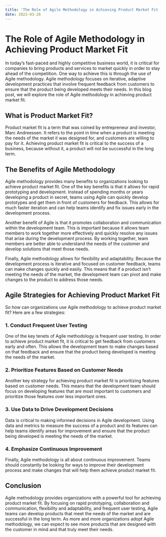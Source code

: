 ```yaml
---
title: 'The Role of Agile Methodology in Achieving Product Market Fit '
date: 2023-03-26
---
```


# The Role of Agile Methodology in Achieving Product Market Fit

In today’s fast-paced and highly competitive business world, it is critical for companies to bring products and services to market quickly in order to stay ahead of the competition. One way to achieve this is through the use of Agile methodology. Agile methodology focuses on iterative, adaptive development practices that involve frequent feedback from customers to ensure that the product being developed meets their needs. In this blog post, we will explore the role of Agile methodology in achieving product market fit.

## What is Product Market Fit?

Product market fit is a term that was coined by entrepreneur and investor, Marc Andreessen. It refers to the point in time when a product is meeting the needs of the market it was designed for, and customers are willing to pay for it. Achieving product market fit is critical to the success of a business, because without it, a product will not be successful in the long term.

## The Benefits of Agile Methodology

Agile methodology provides many benefits to organizations looking to achieve product market fit. One of the key benefits is that it allows for rapid prototyping and development. Instead of spending months or years developing a product in secret, teams using Agile can quickly develop prototypes and get them in front of customers for feedback. This allows for much faster iteration and can help teams identify and fix issues early in the development process.

Another benefit of Agile is that it promotes collaboration and communication within the development team. This is important because it allows team members to work together more effectively and quickly resolve any issues that arise during the development process. By working together, team members are better able to understand the needs of the customer and develop solutions that meet those needs.

Finally, Agile methodology allows for flexibility and adaptability. Because the development process is iterative and focused on customer feedback, teams can make changes quickly and easily. This means that if a product isn’t meeting the needs of the market, the development team can pivot and make changes to the product to address those needs.

## Agile Strategies for Achieving Product Market Fit

So how can organizations use Agile methodology to achieve product market fit? Here are a few strategies:

### 1. Conduct Frequent User Testing

One of the key tenets of Agile methodology is frequent user testing. In order to achieve product market fit, it is critical to get feedback from customers early and often. This allows the development team to make changes based on that feedback and ensure that the product being developed is meeting the needs of the market.

### 2. Prioritize Features Based on Customer Needs

Another key strategy for achieving product market fit is prioritizing features based on customer needs. This means that the development team should focus on developing features that are most important to customers and prioritize those features over less important ones.

### 3. Use Data to Drive Development Decisions

Data is critical to making informed decisions in Agile development. Using data and metrics to measure the success of a product and its features can help teams identify areas for improvement and ensure that the product being developed is meeting the needs of the market.

### 4. Emphasize Continuous Improvement

Finally, Agile methodology is all about continuous improvement. Teams should constantly be looking for ways to improve their development process and make changes that will help them achieve product market fit.

## Conclusion

Agile methodology provides organizations with a powerful tool for achieving product market fit. By focusing on rapid prototyping, collaboration and communication, flexibility and adaptability, and frequent user testing, Agile teams can develop products that meet the needs of the market and are successful in the long term. As more and more organizations adopt Agile methodology, we can expect to see more products that are designed with the customer in mind and that truly meet their needs.
